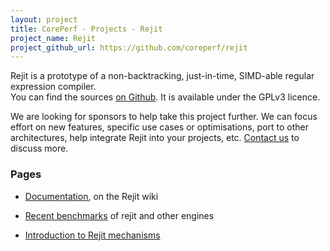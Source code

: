 ```yaml
---
layout: project
title: CorePerf - Projects - Rejit
project_name: Rejit
project_github_url: https://github.com/coreperf/rejit
---
```


Rejit is a prototype of a non-backtracking, just-in-time, SIMD-able regular
expression compiler.
<br />
You can find the sources [on Github][rejit github].  It is available under the
GPLv3 licence.

We are looking for sponsors to help take this project further. We can focus
effort on new features, specific use cases or optimisations, port to other
architectures, help integrate Rejit into your projects, etc.
[Contact us][email alexandre] to discuss more.


### Pages

* [Documentation][rejit wiki], on the Rejit wiki
* [Recent benchmarks][rejit benchmarks] of rejit and other engines
* [Introduction to Rejit mechanisms][rejit intro]



  [rejit github]: https://github.com/coreperf/rejit
  [rejit wiki]: https://github.com/coreperf/rejit/wiki
  [rejit benchmarks]: /projects/rejit/benchmarks.html
  [rejit intro]: /projects/rejit/introduction.html
  [email alexandre]: mailto:alexandre@coreperf.com
